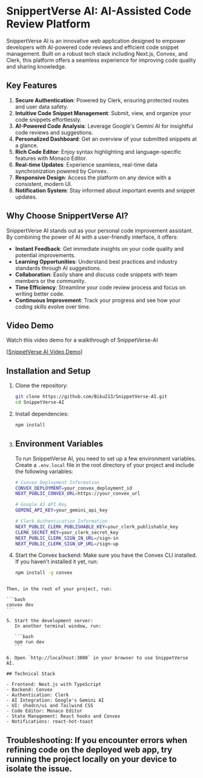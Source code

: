# SnippertVerse AI: AI-Assisted Code Review Platform

SnippertVerse AI is an innovative web application designed to empower developers with AI-powered code reviews and efficient code snippet management. Built on a robust tech stack including Next.js, Convex, and Clerk, this platform offers a seamless experience for improving code quality and sharing knowledge.

## Key Features

1. **Secure Authentication**: Powered by Clerk, ensuring protected routes and user data safety.
2. **Intuitive Code Snippet Management**: Submit, view, and organize your code snippets effortlessly.
3. **AI-Powered Code Analysis**: Leverage Google's Gemini AI for insightful code reviews and suggestions.
4. **Personalized Dashboard**: Get an overview of your submitted snippets at a glance.
5. **Rich Code Editor**: Enjoy syntax highlighting and language-specific features with Monaco Editor.
6. **Real-time Updates**: Experience seamless, real-time data synchronization powered by Convex.
7. **Responsive Design**: Access the platform on any device with a consistent, modern UI.
8. **Notification System**: Stay informed about important events and snippet updates.

## Why Choose SnippertVerse AI?

SnippertVerse AI stands out as your personal code improvement assistant. By combining the power of AI with a user-friendly interface, it offers:

- **Instant Feedback**: Get immediate insights on your code quality and potential improvements.
- **Learning Opportunities**: Understand best practices and industry standards through AI suggestions.
- **Collaboration**: Easily share and discuss code snippets with team members or the community.
- **Time Efficiency**: Streamline your code review process and focus on writing better code.
- **Continuous Improvement**: Track your progress and see how your coding skills evolve over time.

## Video Demo
Watch this video demo for a walkthrough of SnippetVerse-AI

[[SnippetVerse AI Video Demo](https://github.com/user-attachments/assets/c8478694-cb86-4b17-bf7c-d8e5e267def6)]

## Installation and Setup

1. Clone the repository:

   ```bash
   git clone https://github.com/Biku213/SnippetVerse-AI.git
   cd SnippetVerse-AI
   ```

2. Install dependencies:

   ```bash
   npm install
   ```

3. ## Environment Variables

   To run SnippetVerse AI, you need to set up a few environment variables. Create a `.env.local` file in the root directory of your project and include the following variables:

   ```bash
   # Convex Deployment Information
   CONVEX_DEPLOYMENT=your_convex_deployment_id
   NEXT_PUBLIC_CONVEX_URL=https://your_convex_url

   # Google AI API Key
   GEMINI_API_KEY=your_gemini_api_key

   # Clerk Authentication Information
   NEXT_PUBLIC_CLERK_PUBLISHABLE_KEY=your_clerk_publishable_key
   CLERK_SECRET_KEY=your_clerk_secret_key
   NEXT_PUBLIC_CLERK_SIGN_IN_URL=/sign-in
   NEXT_PUBLIC_CLERK_SIGN_UP_URL=/sign-up

   ```

4. Start the Convex backend:
   Make sure you have the Convex CLI installed. If you haven’t installed it yet, run:
   ```bash
   npm install -g convex
   ```

````

Then, in the root of your project, run:

```bash
convex dev
```

5. Start the development server:
   In another terminal window, run:

   ```bash
   npm run dev
   ```

6. Open `http://localhost:3000` in your browser to use SnippetVerse AI.

## Technical Stack

- Frontend: Next.js with TypeScript
- Backend: Convex
- Authentication: Clerk
- AI Integration: Google's Gemini AI
- UI: shadcn/ui and Tailwind CSS
- Code Editor: Monaco Editor
- State Management: React hooks and Convex
- Notifications: react-hot-toast
````
## Troubleshooting: If you encounter errors when refining code on the deployed web app, try running the project locally on your device to isolate the issue.
